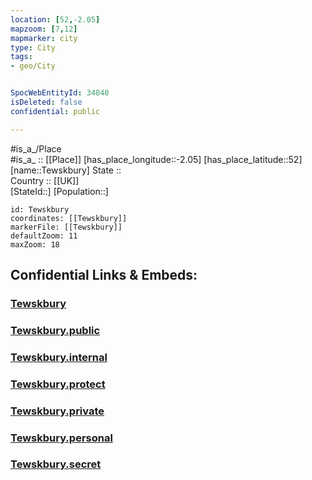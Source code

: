 ```yaml
---
location: [52,-2.05] 
mapzoom: [7,12] 
mapmarker: city 
type: City
tags:
- geo/City


SpocWebEntityId: 34840
isDeleted: false
confidential: public

---
```

#is_a_/Place  
#is_a_ :: [[Place]] 
[has_place_longitude::-2.05] 
[has_place_latitude::52] 
[name::Tewskbury] 
State ::  
Country :: [[UK]]  
[StateId::] 
[Population::] 



```leaflet
id: Tewskbury
coordinates: [[Tewskbury]] 
markerFile: [[Tewskbury]] 
defaultZoom: 11 
maxZoom: 18
```


## Confidential Links & Embeds: 

### [Tewskbury](/_Standards/Earth/Continent/Europe/Europe~North/UK/England/Regions~England/South_West_England/Gloucestershire/cities~Gloucestershire/Tewkesbury/cities~Tewkesbury/Tewskbury.md) 

### [Tewskbury.public](/_public/Earth/Continent/Europe/Europe~North/UK/England/Regions~England/South_West_England/Gloucestershire/cities~Gloucestershire/Tewkesbury/cities~Tewkesbury/Tewskbury.public.md) 

### [Tewskbury.internal](/_internal/Earth/Continent/Europe/Europe~North/UK/England/Regions~England/South_West_England/Gloucestershire/cities~Gloucestershire/Tewkesbury/cities~Tewkesbury/Tewskbury.internal.md) 

### [Tewskbury.protect](/_protect/Earth/Continent/Europe/Europe~North/UK/England/Regions~England/South_West_England/Gloucestershire/cities~Gloucestershire/Tewkesbury/cities~Tewkesbury/Tewskbury.protect.md) 

### [Tewskbury.private](/_private/Earth/Continent/Europe/Europe~North/UK/England/Regions~England/South_West_England/Gloucestershire/cities~Gloucestershire/Tewkesbury/cities~Tewkesbury/Tewskbury.private.md) 

### [Tewskbury.personal](/_personal/Earth/Continent/Europe/Europe~North/UK/England/Regions~England/South_West_England/Gloucestershire/cities~Gloucestershire/Tewkesbury/cities~Tewkesbury/Tewskbury.personal.md) 

### [Tewskbury.secret](/_secret/Earth/Continent/Europe/Europe~North/UK/England/Regions~England/South_West_England/Gloucestershire/cities~Gloucestershire/Tewkesbury/cities~Tewkesbury/Tewskbury.secret.md)

